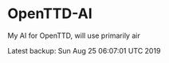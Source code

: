 # OpenTTD-AI
My AI for OpenTTD, will use primarily air

Latest backup: Sun Aug 25 06:07:01 UTC 2019
